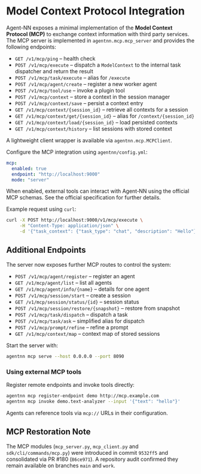 # Model Context Protocol Integration

Agent-NN exposes a minimal implementation of the **Model Context Protocol (MCP)**
to exchange context information with third party services. The MCP server is
implemented in `agentnn.mcp.mcp_server` and provides the following endpoints:

- `GET /v1/mcp/ping` – health check
- `POST /v1/mcp/execute` – dispatch a `ModelContext` to the internal task
  dispatcher and return the result
- `POST /v1/mcp/task/execute` – alias for `/execute`
- `POST /v1/mcp/agent/create` – register a new worker agent
- `POST /v1/mcp/tool/use` – invoke a plugin tool
- `POST /v1/mcp/context` – store a context in the session manager
- `POST /v1/mcp/context/save` – persist a context entry
- `GET /v1/mcp/context/{session_id}` – retrieve all contexts for a session
- `GET /v1/mcp/context/get/{session_id}` – alias for `/context/{session_id}`
- `GET /v1/mcp/context/load/{session_id}` – load persisted contexts
- `GET /v1/mcp/context/history` – list sessions with stored context

A lightweight client wrapper is available via `agentnn.mcp.MCPClient`.

Configure the MCP integration using `agentnn/config.yml`:

```yaml
mcp:
  enabled: true
  endpoint: "http://localhost:9000"
  mode: "server"
```

When enabled, external tools can interact with Agent‑NN using the official MCP
schemas. See the official specification for further details.

Example request using ``curl``:

```bash
curl -X POST http://localhost:9000/v1/mcp/execute \
     -H "Content-Type: application/json" \
     -d '{"task_context": {"task_type": "chat", "description": "Hello"}}'
```

## Additional Endpoints

The server now exposes further MCP routes to control the system:

- `POST /v1/mcp/agent/register` – register an agent
- `GET /v1/mcp/agent/list` – list all agents
- `GET /v1/mcp/agent/info/{name}` – details for one agent
- `POST /v1/mcp/session/start` – create a session
- `GET /v1/mcp/session/status/{id}` – session status
- `POST /v1/mcp/session/restore/{snapshot}` – restore from snapshot
- `POST /v1/mcp/task/dispatch` – dispatch a task
- `POST /v1/mcp/task/ask` – simplified alias for dispatch
- `POST /v1/mcp/prompt/refine` – refine a prompt
- `GET /v1/mcp/context/map` – context map of stored sessions

Start the server with:

```bash
agentnn mcp serve --host 0.0.0.0 --port 8090
```

### Using external MCP tools

Register remote endpoints and invoke tools directly:

```bash
agentnn mcp register-endpoint demo http://mcp.example.com
agentnn mcp invoke demo.text-analyzer --input '{"text": "hello"}'
```

Agents can reference tools via `mcp://` URLs in their configuration.

## MCP Restoration Note
The MCP modules (`mcp_server.py`, `mcp_client.py` and `sdk/cli/commands/mcp.py`) were introduced in commit `9532ff5` and consolidated via PR #180 (`86ce971`). A repository audit confirmed they remain available on branches `main` and `work`.
